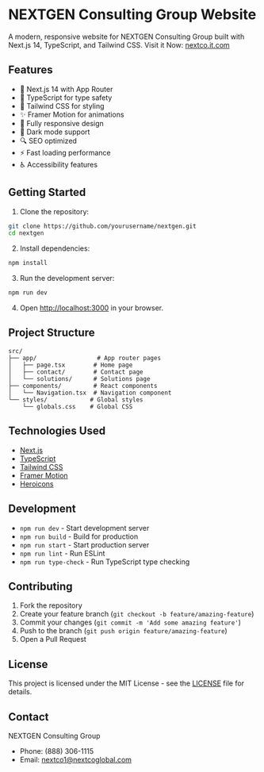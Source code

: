 # NEXTGEN Consulting Group Website

A modern, responsive website for NEXTGEN Consulting Group built with Next.js 14, TypeScript, and Tailwind CSS.
Visit it Now: [nextco.it.com](nextco.it.com)

## Features

- 🚀 Next.js 14 with App Router
- 💎 TypeScript for type safety
- 🎨 Tailwind CSS for styling
- ✨ Framer Motion for animations
- 📱 Fully responsive design
- 🌙 Dark mode support
- 🔍 SEO optimized
- ⚡ Fast loading performance
- ♿ Accessibility features

## Getting Started

1. Clone the repository:
```bash
git clone https://github.com/yourusername/nextgen.git
cd nextgen
```

2. Install dependencies:
```bash
npm install
```

3. Run the development server:
```bash
npm run dev
```

4. Open [http://localhost:3000](http://localhost:3000) in your browser.

## Project Structure

```
src/
├── app/                 # App router pages
│   ├── page.tsx        # Home page
│   ├── contact/        # Contact page
│   └── solutions/      # Solutions page
├── components/         # React components
│   └── Navigation.tsx  # Navigation component
└── styles/            # Global styles
    └── globals.css    # Global CSS
```

## Technologies Used

- [Next.js](https://nextjs.org/)
- [TypeScript](https://www.typescriptlang.org/)
- [Tailwind CSS](https://tailwindcss.com/)
- [Framer Motion](https://www.framer.com/motion/)
- [Heroicons](https://heroicons.com/)

## Development

- `npm run dev` - Start development server
- `npm run build` - Build for production
- `npm run start` - Start production server
- `npm run lint` - Run ESLint
- `npm run type-check` - Run TypeScript type checking

## Contributing

1. Fork the repository
2. Create your feature branch (`git checkout -b feature/amazing-feature`)
3. Commit your changes (`git commit -m 'Add some amazing feature'`)
4. Push to the branch (`git push origin feature/amazing-feature`)
5. Open a Pull Request

## License

This project is licensed under the MIT License - see the [LICENSE](LICENSE) file for details.

## Contact

NEXTGEN Consulting Group
- Phone: (888) 306-1115
- Email: nextco1@nextcoglobal.com 